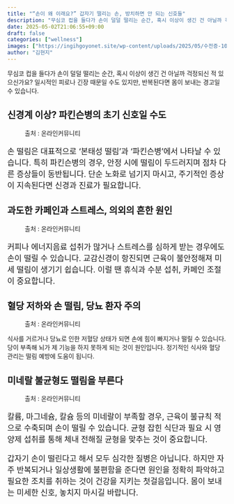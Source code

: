 ```yaml
---
title: "“손이 왜 이래요?” 갑자기 떨리는 손, 방치하면 안 되는 신호들"
description: "무심코 컵을 들다가 손이 덜덜 떨리는 순간, 혹시 이상이 생긴 건 아닐까 걱정되신 적 있으신가요? 일시적인 피로나 긴장 때문일 수도 있지만, 반복된다면 몸이 보내는 경고일 수 있습니다."
date: 2025-05-02T21:06:55+09:00
draft: false
categories: ["wellness"]
images: ["https://ingihgoyonet.site/wp-content/uploads/2025/05/수전증-1024x683.jpg", "https://ingihgoyonet.site/wp-content/uploads/2025/05/커피카페인-1024x910.jpg", "https://ingihgoyonet.site/wp-content/uploads/2025/05/혈당저하-1024x576.jpg", "https://ingihgoyonet.site/wp-content/uploads/2025/05/영양제-1024x683.jpg"]
author: "김현지"
---
```


<p>무심코 컵을 들다가 손이 덜덜 떨리는 순간, 혹시 이상이 생긴 건 아닐까 걱정되신 적 있으신가요? 일시적인 피로나 긴장 때문일 수도 있지만, 반복된다면 몸이 보내는 경고일 수 있습니다.</p> <h2 >신경계 이상? 파킨슨병의 초기 신호일 수도</h2> <figure ><img src="https://ingihgoyonet.site/wp-content/uploads/2025/05/수전증-1024x683.jpg" alt="" style="aspect-ratio:16/9;object-fit:cover"/><figcaption >출처 : 온라인커뮤니티</figcaption></figure> <p style="font-size:18px">손 떨림은 대표적으로 ‘본태성 떨림’과 ‘파킨슨병’에서 나타날 수 있습니다. 특히 파킨슨병의 경우, 안정 시에 떨림이 두드러지며 점차 다른 증상들이 동반됩니다. 단순 노화로 넘기지 마시고, 주기적인 증상이 지속된다면 신경과 진료가 필요합니다.</p> <h2 >과도한 카페인과 스트레스, 의외의 흔한 원인</h2> <figure ><img src="https://ingihgoyonet.site/wp-content/uploads/2025/05/커피카페인-1024x910.jpg" alt="" style="aspect-ratio:16/9;object-fit:cover"/><figcaption >출처 : 온라인커뮤니티</figcaption></figure> <p style="font-size:18px">커피나 에너지음료 섭취가 많거나 스트레스를 심하게 받는 경우에도 손이 떨릴 수 있습니다. 교감신경이 항진되면 근육이 불안정해져 미세 떨림이 생기기 쉽습니다. 이럴 땐 휴식과 수분 섭취, 카페인 조절이 중요합니다.</p> <h2 >혈당 저하와 손 떨림, 당뇨 환자 주의</h2> <figure ><img src="https://ingihgoyonet.site/wp-content/uploads/2025/05/혈당저하-1024x576.jpg" alt="" style="aspect-ratio:16/9;object-fit:cover"/><figcaption >출처 : 온라인커뮤니티</figcaption></figure> <p>식사를 거르거나 당뇨로 인한 저혈당 상태가 되면 손에 힘이 빠지거나 떨릴 수 있습니다. 당이 부족해 뇌가 제 기능을 하지 못하게 되는 것이 원인입니다. 정기적인 식사와 혈당 관리는 떨림 예방에 도움이 됩니다.</p> <h2 >미네랄 불균형도 떨림을 부른다</h2> <figure ><img src="https://ingihgoyonet.site/wp-content/uploads/2025/05/영양제-1024x683.jpg" alt="" style="aspect-ratio:16/9;object-fit:cover"/><figcaption >출처 : 온라인커뮤니티</figcaption></figure> <p style="font-size:18px">칼륨, 마그네슘, 칼슘 등의 미네랄이 부족할 경우, 근육이 불규칙 적으로 수축되며 손이 떨릴 수 있습니다. 균형 잡힌 식단과 필요 시 영양제 섭취를 통해 체내 전해질 균형을 맞추는 것이 중요합니다.</p> <p style="font-size:18px">갑자기 손이 떨린다고 해서 모두 심각한 질병은 아닙니다. 하지만 자주 반복되거나 일상생활에 불편함을 준다면 원인을 정확히 파악하고 필요한 조치를 취하는 것이 건강을 지키는 첫걸음입니다. 몸이 보내는 미세한 신호, 놓치지 마시길 바랍니다.</p>